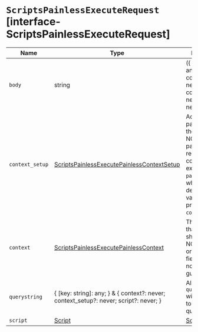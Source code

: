 # `ScriptsPainlessExecuteRequest` [interface-ScriptsPainlessExecuteRequest]

| Name | Type | Description |
| - | - | - |
| `body` | string | ({ [key: string]: any; } & { context?: never; context_setup?: never; script?: never; }) | All values in `body` will be added to the request body. |
| `context_setup` | [ScriptsPainlessExecutePainlessContextSetup](./ScriptsPainlessExecutePainlessContextSetup.md) | Additional parameters for the `context`. NOTE: This parameter is required for all contexts except `painless_test`, which is the default if no value is provided for `context`. |
| `context` | [ScriptsPainlessExecutePainlessContext](./ScriptsPainlessExecutePainlessContext.md) | The context that the script should run in. NOTE: Result ordering in the field contexts is not guaranteed. |
| `querystring` | { [key: string]: any; } & { context?: never; context_setup?: never; script?: never; } | All values in `querystring` will be added to the request querystring. |
| `script` | [Script](./Script.md) | [ScriptSource](./ScriptSource.md) | The Painless script to run. |
